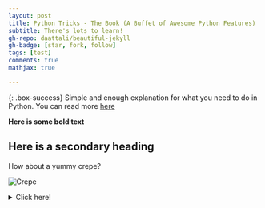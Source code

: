 ```yaml
---
layout: post
title: Python Tricks - The Book (A Buffet of Awesome Python Features)
subtitle: There's lots to learn!
gh-repo: daattali/beautiful-jekyll
gh-badge: [star, fork, follow]
tags: [test]
comments: true
mathjax: true

---
```


{: .box-success}
Simple and enough explanation for what you need to do in Python. You can read more [here](https://realpython.com/products/python-tricks-book/) 

**Here is some bold text**

## Here is a secondary heading

How about a yummy crepe?

![Crepe](https://beautifuljekyll.com/assets/img/Book1.jpg)




<details markdown="1">
<summary>Click here!</summary>
Here you can see an **expandable** section
</details>
